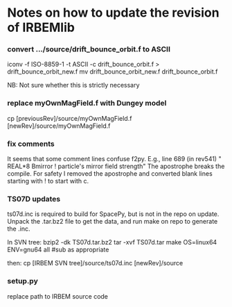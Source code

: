 # Notes on how to update the revision of IRBEMlib

### convert .../source/drift_bounce_orbit.f to ASCII
iconv -f ISO-8859-1 -t ASCII -c drift_bounce_orbit.f > drift_bounce_orbit_new.f
mv drift_bounce_orbit_new.f drift_bounce_orbit.f

NB: Not sure whether this is strictly necessary

### replace myOwnMagField.f with Dungey model
cp [previousRev]/source/myOwnMagField.f [newRev]/source/myOwnMagField.f

### fix comments
It seems that some comment lines confuse f2py.
E.g., line 689 (in rev541) "      REAL*8 Bmirror  ! particle's mirror field strength"
The apostrophe breaks the compile.
For safety I removed the apostrophe and converted blank lines starting with ! to start with c.

### TS07D updates
ts07d.inc is required to build for SpacePy, but is not in the repo on update.
Unpack the .tar.bz2 file to get the data, and run make on repo to generate the .inc.

In SVN tree:
bzip2 -dk TS07d.tar.bz2
tar -xvf TS07d.tar
make OS=linux64 ENV=gnu64 all #sub as appropriate

then:
cp [IRBEM SVN tree]/source/ts07d.inc [newRev]/source

### setup.py
replace path to IRBEM source code
